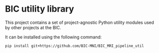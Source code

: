 # BIC utility library

This project contains a set of project-agnostic Python utility modules used by other projects at the BIC.

It can be installed using the following command:

```sh
pip install git+https://github.com/BIC-MNI/BIC_MRI_pipeline_util
```
